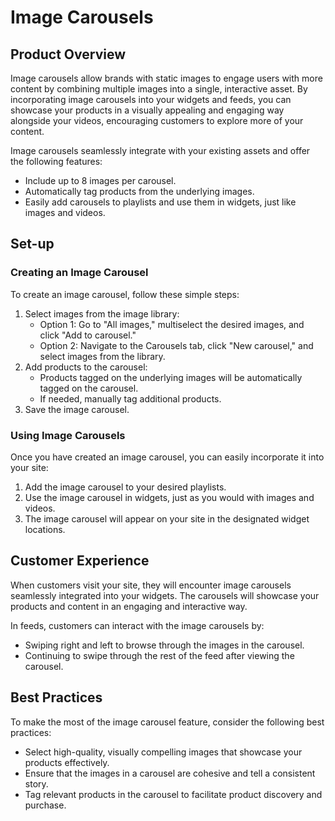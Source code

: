 # Image Carousels

## Product Overview

Image carousels allow brands with static images to engage users with more content by combining multiple images into a single, interactive asset. By incorporating image carousels into your widgets and feeds, you can showcase your products in a visually appealing and engaging way alongside your videos, encouraging customers to explore more of your content.

Image carousels seamlessly integrate with your existing assets and offer the following features:

- Include up to 8 images per carousel.
- Automatically tag products from the underlying images.
- Easily add carousels to playlists and use them in widgets, just like images and videos.

## Set-up

### Creating an Image Carousel

To create an image carousel, follow these simple steps:

1. Select images from the image library:
   - Option 1: Go to "All images," multiselect the desired images, and click "Add to carousel."
   - Option 2: Navigate to the Carousels tab, click "New carousel," and select images from the library.
2. Add products to the carousel:
   - Products tagged on the underlying images will be automatically tagged on the carousel.
   - If needed, manually tag additional products.
3. Save the image carousel.

### Using Image Carousels

Once you have created an image carousel, you can easily incorporate it into your site:

1. Add the image carousel to your desired playlists.
2. Use the image carousel in widgets, just as you would with images and videos.
3. The image carousel will appear on your site in the designated widget locations.

## Customer Experience

When customers visit your site, they will encounter image carousels seamlessly integrated into your widgets. The carousels will showcase your products and content in an engaging and interactive way.

In feeds, customers can interact with the image carousels by:

- Swiping right and left to browse through the images in the carousel.
- Continuing to swipe through the rest of the feed after viewing the carousel.

## Best Practices

To make the most of the image carousel feature, consider the following best practices:

- Select high-quality, visually compelling images that showcase your products effectively.
- Ensure that the images in a carousel are cohesive and tell a consistent story.
- Tag relevant products in the carousel to facilitate product discovery and purchase.
